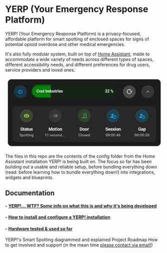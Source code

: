 # YERP (Your Emergency Response Platform)

YERP! (Your Emergency Response Platform) is a privacy-focused, affordable platform for smart spotting of enclosed spaces for signs of potential opioid overdose and other medical emergencies.

It's also fully modular system, built on top of <a href="https://home-assistant.io">Home Assistant</a>, made to accommodate a wide variety of needs across different types of spaces, different accessibility needs, and different preferences for drug users, service providers and loved ones.

![YERP Widget](documentation/images/yerp-widget.png)

The files in this repo are the contents of the config folder from the Home Assistant installation YERP! is being built on. The focus so far has been building out a usable and reliable setup, before bundling everything down (read: before learning how to bundle everything down!) into integrations, widgets and blueprints.

## Documentation
#### - [YERP!... WTF? Some info on what this is and why it's being developed](documentation/wtf.md)
#### - [How to install and configure a YERP! installation](documentation/installation.md)
#### - [Hardware tested & used so far](documentation/hardware.md)

YERP!'s Smart Spotting diagrammed and explained
Project Roadmap
How to get involved and support (in the mean time [please contact via email!](mailto:hello@cool.industries))
